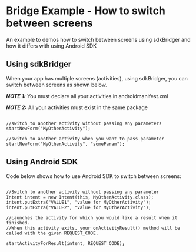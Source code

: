 # Bridge Example - How to switch between screens #

An example to demos how to switch between screens using sdkBridger and how it differs with using Android SDK

## Using sdkBridger ##
When your app has multiple screens (activities), using sdkBridger, you can switch between screens as shown below.

_**NOTE 1:**_ You must declare all your activities in androidmanifest.xml

_**NOTE 2:**_ All your activities must exist in the same package

```

//switch to another activity without passing any parameters
startNewForm("MyOtherActivity");

//switch to another activity when you want to pass parameter
startNewForm("MyOtherActivity", "someParam");
```

## Using Android SDK ##
Code below shows how to use Android SDK to switch between screens:

```

//Switch to another activity without passing any parameter
Intent intent = new Intent(this, MyOtherActivity.class);
intent.putExtra("VALUE1", "value for MyOtherActivity");
intent.putExtra("VALUE2", "value for MyOtherActivity");

//Launches the activity for which you would like a result when it finished.
//When this activity exits, your onActivityResult() method will be called with the given REQUEST_CODE.

startActivityForResult(intent, REQUEST_CODE);

```